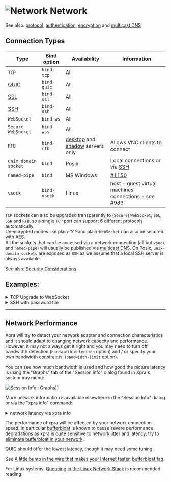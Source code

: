 # ![Network](../images/icons/connect.png) Network

See also: [protocol](./Protocol.md), [authentication](../Usage/Authentication.md), [encryption](./Encryption.md) and [multicast DNS](./Multicast-DNS.md)

## Connection Types
| Type                 | Bind option  | Availability                                                                              | Information                                                                                         |
|----------------------|--------------|-------------------------------------------------------------------------------------------|-----------------------------------------------------------------------------------------------------|
| `TCP`                | `bind-tcp`   | All                                                                                       |
| [QUIC](./QUIC.md)    | `bind-quic`  | All                                                                                       |
| [SSL](./SSL.md)      | `bind-ssl`   | All                                                                                       |
| [SSH](./SSH.md)      | `bind-ssh`   | All                                                                                       |
| `WebSocket`          | `bind-ws`    | All                                                                                       |
| `Secure WebSocket`   | `bind-wss`   | All                                                                                       |
| `RFB`                | `bind-rfb`   | [desktop](../Usage/Start-Desktop.md) and [shadow](../Usage/Shadow-Server.md) servers only | Allows VNC clients to connect                                                                       |
| `unix domain socket` | `bind`       | Posix                                                                                     | Local connections or via [SSH](./SSH.md)                                                            |
| `named-pipe`         | `bind`       | MS Windows                                                                                | [#1150](https://github.com/Xpra-org/xpra/issues/1150)                                               |
| `vsock`              | `bind-vsock` | Linux                                                                                     | host - guest virtual machines connections - see [#983](https://github.com/Xpra-org/xpra/issues/983) |

`TCP` sockets can also be upgraded transparently to (`Secure`) `WebSocket`, `SSL`, `SSH` and `RFB`, so a single `TCP` port can support 6 different protocols automatically.\
Unencrypted modes like plain-`TCP` and plain-`WebSocket` can also be secured with [AES](./AES.md).\
All the sockets that can be accessed via a network connection (all but `vsock` and `named-pipe`) will usually be published via [multicast DNS](./Multicast-DNS.md). On Posix, `unix-domain-sockets` are exposed as `SSH` as we assume that a local SSH server is always available.

See also: [Security Considerations](../Usage/Security.md)

## Examples:
<details>
  <summary>TCP Upgrade to WebSocket</summary>

```shell
xpra start --start=xterm --bind-tcp=0.0.0.0:10000
```
```shell
xpra attach ws://localhost:10000/
```
The same address (10000 here) can also be opened in a browser to use the HTML5 client:
```shell
xdg-open http://localhost:10000/
```
</details>

<details>
  <summary>SSH with password file</summary>

```shell
echo -n thepassword > password.txt
xpra start --start=xterm --bind-ssh=0.0.0.0:10000,auth=file:filename=password.txt
```
```shell
xpra attach ssh://localhost:10000/
```
The client will prompt for the password, as found in the `password.txt` file and not the regular shell account password.
</details>

***

## Network Performance
Xpra will try to detect your network adapter and connection characteristics and it should adapt to changing network capacity and performance.
However, it may not always get it right and you may need to turn off bandwidth detection (`bandwidth-detection` option) and / or specify your own bandwidth constraints. (`bandwidth-limit` option).

You can see how much bandwidth is used and how good the picture latency is using the "Graphs" tab of the "Session Info" dialog found in Xpra's system tray menu:

![Session Info : Graphs](../images/session-info-graphs.png)]]

More network information is available elsewhere in the "Session Info" dialog or via the "xpra info" command:
</details>

<details>
  <summary>network latency via xpra info</summary>

```
$ xpra info | egrep -i "network|latency"
(..)
client.latency.50p=3
client.latency.80p=3
client.latency.90p=3
client.latency.absmin=1
(..)
```
</details>

The performance of xpra will be affected by your network connection speed, in particular [bufferbloat](https://en.wikipedia.org/wiki/Bufferbloat) is known to cause severe performance degradations as xpra is quite sensitive to network jitter and latency, try to [eliminate bufferbloat in your network](https://www.bufferbloat.net/projects/bloat/wiki/What_can_I_do_about_Bufferbloat/).

QUIC should offer the lowest latency, though it may need [some tuning](https://github.com/Xpra-org/xpra/issues/3376).

See [A little bump in the wire that makes your Internet faster](https://apenwarr.ca/log/?m=201808), [bufferbloat faq](https://gettys.wordpress.com/bufferbloat-faq/).

For Linux systems, [Queueing in the Linux Network Stack](http://www.coverfire.com/articles/queueing-in-the-linux-network-stack/) is recommended reading.
